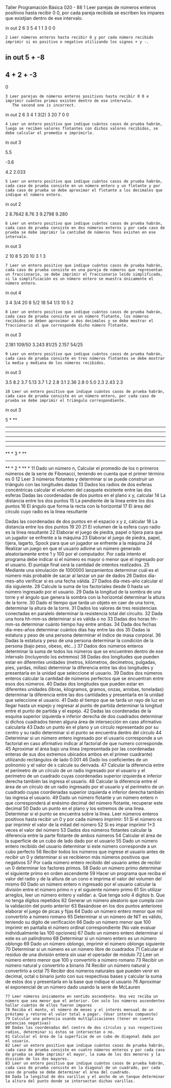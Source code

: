 
Taller Programación Básica 020 - 88
    1 Leer parejas de números enteros positivos hasta recibir 0 0, por cada pareja recibida se escriben los impares que existjian dentro de ese intervalo.

in
out
2 6
3 5
4 1
1 3
0 0


    2 Leer números enteros hasta recibir 0 y por cada número recibido imprimir si es positivo o negativo utilizando los signos + y -.
in
out
5
+
-8
-
4
+
2
+
-3
-
0


    3 Leer parejas de números enteros positivos hasta recibir 0 0 e imprimir cuántos primos existen dentro de ese intervalo.
       The second one is incorrect.
in
out
2 6
3
4 1
3(2)
3 20
7
0 0


    4 Leer un entero positivo que indique cuántos casos de prueba habrán, luego se reciben valores flotantes con dichos valores recibidos, se debe calcular el promedio e imprimirlo.
in
out
3

5.5

-3.6

4.2
2.033

    5 Leer un entero positivo que indique cuántos casos de prueba habrán, cada caso de prueba consiste en un número entero y un flotante y por cada caso de prueba se debe aproximar el flotante a los decimales que indique el número entero.
in
out
2 

2 8.7642
8.76
3 9.2798
9.280

    6 Leer un entero positivo que indique cuántos casos de prueba habrán, cada caso de prueba consiste en dos números enteros y por cada caso de prueba se debe imprimir la cantidad de números feos existen en ese intervalo.
in
out
3

2 10
8
5 20
10
3 1
3

    7 Leer un entero positivo que indique cuántos casos de prueba habrán, cada caso de prueba consiste en una pareja de números que representan un fraccionario, se debe imprimir el fraccionario leído simplificado, si la simplificación es un número entero se muestra únicamente el número entero.
in
out
4

3 4
3/4
20 8
5/2
18 54
1/3
10 5
2

    8 Leer un entero positivo que indique cuántos casos de prueba habrán, cada caso de prueba consiste en un número flotante, los números recibidos se deben aproximar a dos decimales y se debe mostrar el fraccionario al que corresponde dicho número flotante.
in
out
3

2.181
109/50
3.243
81/25
2.157
54/25

    9 Leer un entero positivo que indique cuántos casos de prueba habrán, cada caso de prueba consiste en tres números flotantes se debe mostrar la media y mediana de los números recibidos.
in
out
3

3.5 8.2 3.7
5.13 3.7
1.2 2.8 3.1
2.36 2.8
0 5.0 2.3
2.43 2.3

    10 Leer un entero positivo que indique cuántos casos de prueba habrán, cada caso de prueba consiste en un número entero, por cada caso de prueba se debe imprimir el triángulo correspondiente.
in
out
3

5
*
**
***
****
*****
****
***
**
*
3
*
**
***
**
*
2
*
**
*
    11 Dado un número n, Calcular el promedio de los n primeros números de la serie de Fibonacci, teniendo en cuenta que el primer término es 0
    12 Leer 3 números flotantes y determinar si se puede construir un triángulo con las longitudes dadas
    13 Dados los radios de dos esferas concéntricas calcular el volumen del casquete existente entre las dos esferas
Dadas las coordenadas de dos puntos en el plano x y, calcular
    14 La distancia entre los dos puntos
    15 La pendiente de la línea entre los dos puntos
    16 El ángulo que forma la recta con la horizontal
    17 El área del círculo cuyo radio es la línea resultante

Dadas las coordenadas de dos puntos en el espacio x y z, calcular
    18 La distancia entre los dos puntos
    19 
    20 
    21 El volumen de la esfera cuyo radio es la línea resultante
    22 Elaborar el juego de piedra, papel o tijera para que un jugador se enfrente a la máquina
    23 Elaborar el juego de piedra, papel, tijera, lagarto, Spock para que un jugador se enfrente a la máquina
    24 Realizar un juego en que el usuario adivine un número generado aleatoriamente entre 1 y 100 por el computador. Por cada intento el programa debe indicar si el número es mayor o menor que el ingresado por el usuario. El puntaje final será la cantidad de intentos realizados. 
    25 Mediante una simulación de 1000000 lanzamientos determinar cuál es el número más probable de sacar al lanzar un par de dados
    26 Dados día-mes-año verificar si es una fecha válida.
    27 Dados día-mes-año calcular el día siguiente.
    28 Calcule la suma de los factoriales desde 0 hasta un número ingresado por el usuario.
    29 Dada la longitud de la sombra de una torre y el ángulo que genera la sombra con la horizontal determinar la altura de la torre.
    30 Dado el tiempo que tarda un objeto en caer de una torre, determinar la altura de la torre.
    31 Dados los valores de tres resistencias conectadas en paralelo determinar la resistencia total del circuito.
    32 Dada una hora hh-mm-ss determinar si es válida o no
    33 Dadas dos horas hh-mm-ss determinar cuánto tiempo hay entre ambas.
    34 Dada dos fechas día-mes-años determinar cuántos días hay entre las dos
    35 Dadas la estatura y peso de una persona determinar el índice de masa corporal.
    36 Dadas la estatura y peso de una persona determinar la condición de la persona (bajo peso, obeso, etc…)
    37 Dados dos números enteros determinar la suma de todos los números que se encuentren dentro de ese intervalo (incluyendo los extremos)
    38 Dadas dos longitudes que pueden estar en diferentes unidades (metros, kilómetros, decímetros, pulgadas, pies, yardas, millas) determinar la diferencia entre las dos longitudes y presentarla en la unidad que seleccione el usuario.
    39 Dados dos números enteros calcular la cantidad de números perfectos que se encuentran entre esos dos números.
    40 Dadas dos longitudes que pueden estar en diferentes unidades (libras, kilogramos, gramos, onzas, arrobas, toneladas) determinar la diferencia entre las dos cantidades y presentarla en la unidad que seleccione el usuario.
    41 Dado el tiempo que se tarda un rayo de luz en llegar hasta un espejo y regresar al punto de partida determinar la longitud entre el punto de partida y el espejo.
    42 Dadas las coordenadas de la esquina superior izquierda e inferior derecha de dos cuadrados determinar si dichos cuadrados tienen alguna área de intersección en caso afirmativo calcularla
    43 Dado un punto en el plano y un círculo representado por su centro y su radio determinar si el punto se encuentra dentro del círculo
    44 Determinar si un número entero ingresado por el usuario corresponde a un factorial en caso afirmativo indicar al factorial de que numero corresponde.
    45 Aproximar el área bajo una línea (representada por las coordenadas enteras de sus dos extremos ubicados ambos en el primer cuadrante) utilizando rectángulos de lado 0.001 
    46 Dado los coeficientes de un polinomio y el valor de x calcule su derivada.
    47 Calcular la diferencia entre el perímetro de un círculo de un radio ingresado por el usuario y el perímetro de un cuadrado cuyas coordenadas superior izquierda e inferior derecha también las ingresa el usuario.
    48 Calcular la diferencia entre el área de un círculo de un radio ingresado por el usuario y el perímetro de un cuadrado cuyas coordenadas superior izquierda e inferior derecha también las ingresa el usuario.
    49 Dado un número flotante y un número entero n que corresponderá al enésimo decimal del número flotante, recuperar este decimal
    50 Dado un punto en el plano y los extremos de una línea. Determinar si el punto se encuentra sobre la línea.
Leer números enteros positivos hasta recibir un 0 y por cada número imprimir:
    51 Si el número es par imprimir el valor de la mitad del número
    52 Si es impar imprimir 1+3 veces el valor del número
    53 Dados dos números flotantes calcular la diferencia entre la parte flotante de ambos números
    54 Calcular el área de la superficie de un cubo de lado dado por el usuario
    55 Dado un número entero recibido del usuario determinar si este número corresponde a un cubo perfecto
    56 Recibir todos los números que ingrese el usuario antes de recibir un 0 y determinar si se recibieron más números positivos que negativos
    57 Por cada número entero recibido del usuario antes de recibir un 0 determinar los factores primos.
    58 Dado un número primo determinar el siguiente primo en orden ascendente
    59 Hacer un programa que reciba el valor del radio y de la altura de un cono e imprima el valor del volumen del mismo
    60 Dado un número entero n ingresado por el usuario calcular la división entre el número primo n y el siguiente número primo 
    61  Sin utilizar arreglos, leer un número entero y validar:
a.       Que tenga solo 4 dígitos
b.       Que no tenga dígitos repetidos
    62 Generar un número aleatorio que cumpla con la validación del punto anterior
    63 Basándose en los dos puntos anteriores elaborar el juego de picas y fijas
    64 Dado un número entero menor que mil convertirlo a número romano
    65 Determinar si un número de NIT es válido, teniendo su dígito de verificación
    66 Dado un número menor que 100 imprimir en pantalla el número ordinal correspondiente (No vale evaluar individualmente las 100 opciones)
    67 Dado un número entero determinar si este es un palíndromo
    68 Determinar si un número entero es un número oblongo
    69 Dado un número oblongo, imprimir el número oblongo siguiente
    70 Determinar si un número es un número libre de cuadrados
    71 Calcular el residuo de una división entera sin usar el operador de módulo
    72 Leer un número entero menor que 100 y convertirlo a número romano
    73 Recibir un número natural y convertirlo a binario
    74 Recibir un número natural y convertirlo a octal
    75 Recibir dos números naturales que pueden venir en decimal, octal o binario junto con sus respectivas bases y calcular la suma de estos dos y presentarla en la base que indique el usuario
    76 Aproximar el exponencial de un número dado usando la serie de McLauren

    77 Leer números únicamente en sentido ascendente. Una vez reciba un número que sea menor que el anterior. Con solo los números ascendentes hallar cuántos de ellos fueron impares
    78 Reciba el monto, el número de meses y el interés mensual de un préstamo y retorne el valor total a pagar. (Usar interés compuesto)
    79 Calcular una potencia usando multiplicaciones (tener en cuenta potencias negativas)
    80 Dadas las coordenadas del centro de dos círculos y sus respectivos radios, determinar si éstos se intersectan o no.
    81 Calcular el área de la superficie de un cubo de diagonal dada por el usuario.
    82 Leer un entero positivo que indique cuántos casos de prueba habrán, cada caso de prueba consiste en cuatro números enteros y por cada caso de prueba se debe imprimir el mayor, la suma de los dos menores y la división de los dos mayores.
    83 Leer un entero positivo que indique cuántos casos de prueba habrán, cada caso de prueba consiste en la diagonal de un cuadrado, por cada caso de prueba se debe determinar el área del cuadrado.
    84 Dada la longitud de dos varillas y el ancho de un tanque determinar la altura del punto donde se intersectan dichas varillas.
